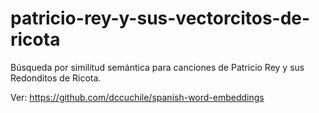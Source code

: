 # patricio-rey-y-sus-vectorcitos-de-ricota
Búsqueda por similitud semántica para canciones de Patricio Rey y sus Redonditos de Ricota.

Ver: https://github.com/dccuchile/spanish-word-embeddings
